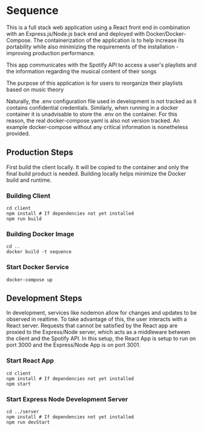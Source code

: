 # Sequence

This is a full stack web application using a React front end in
combination with an Express.js/Node.js back end and deployed with Docker/Docker-Compose. The containerization of the application is to help increase its portability while also minimizing the requirements of the installation - improving production performance.

This app communicates with the Spotify API to access a user's playlists and
the information regarding the musical content of their songs

The purpose of this application is for users to reorganize their playlists
based on music theory

Naturally, the .env configuration file used in development is not tracked as it contains confidential credentials.
Similarly, when running in a docker container it is unadvisable to store the .env on the container. For this reason, the real
docker-compose.yaml is also not version tracked. An example docker-compose without any critical information is nonetheless provided.

## Production Steps

First build the client locally. It will be copied to the container and only the final build product is needed. Building locally helps minimize the Docker build and runtime.

### Building Client

```
cd client
npm install # If dependencies not yet installed
npm run build
```

### Building Docker Image

```
cd ..
docker build -t sequence
```

### Start Docker Service

```
docker-compose up
```

## Development Steps

In development, services like nodemon allow for changes and updates to be observed in realtime. To take advantage of this, the user interacts with a React server. Requests that cannot be satisfied by the React app are proxied to the Express/Node server, which acts as a middleware between the client and the Spotify API. In this setup, the React App is setup to run on port 3000 and the Express/Node App is on port 3001.

### Start React App

```
cd client
npm install # If dependencies not yet installed
npm start
```

### Start Express Node Development Server

```
cd ../server
npm install # If dependencies not yet installed
npm run devStart
```
